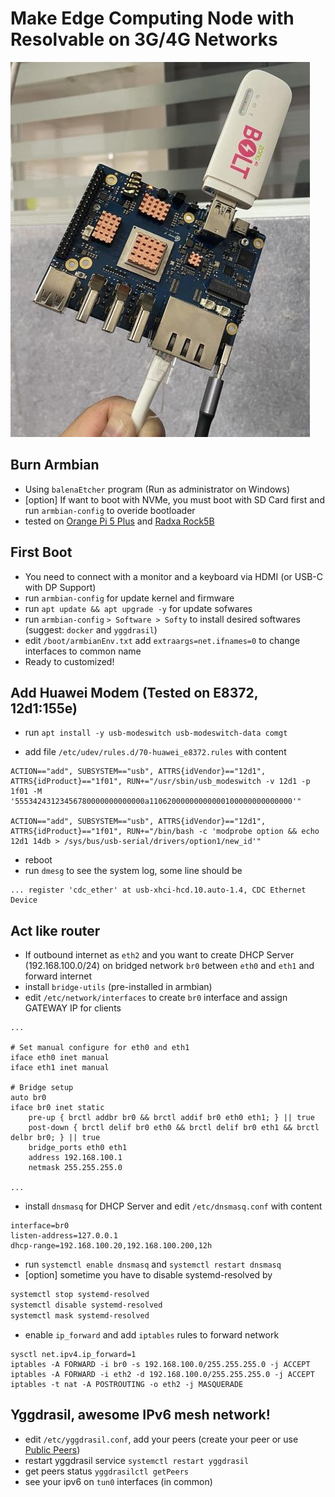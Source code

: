 # Make Edge Computing Node with Resolvable on 3G/4G Networks

![Orange Pi 5 Plus](./orangepi5plus.jpg)

## Burn Armbian
- Using `balenaEtcher` program (Run as administrator on Windows)
- [option] If want to boot with NVMe, you must boot with SD Card first and run `armbian-config` to overide bootloader
- tested on [Orange Pi 5 Plus](https://redirect.armbian.com/orangepi5-plus/archive/) and [Radxa Rock5B](https://www.armbian.com/rock-5b/)

## First Boot
- You need to connect with a monitor and a keyboard via HDMI (or USB-C with DP Support)
- run `armbian-config` for update kernel and firmware
- run `apt update && apt upgrade -y` for update sofwares
- run `armbian-config` `> Software > Softy` to install desired softwares (suggest: `docker` and `yggdrasil`)
- edit `/boot/armbianEnv.txt` add `extraargs=net.ifnames=0` to change interfaces to common name
- Ready to customized!

## Add Huawei Modem (Tested on E8372, 12d1:155e)
- run `apt install -y usb-modeswitch usb-modeswitch-data comgt`
<!-- - edit `/etc/usb_modeswitch.conf` content
```
HuaweiAltModeGlobal=1
HuaweiNewMode=0
NoDriverLoading=1
``` -->
- add file `/etc/udev/rules.d/70-huawei_e8372.rules` with content
```
ACTION=="add", SUBSYSTEM=="usb", ATTRS{idVendor}=="12d1", ATTRS{idProduct}=="1f01", RUN+="/usr/sbin/usb_modeswitch -v 12d1 -p 1f01 -M '55534243123456780000000000000a11062000000000000100000000000000'"

ACTION=="add", SUBSYSTEM=="usb", ATTRS{idVendor}=="12d1", ATTRS{idProduct}=="1f01", RUN+="/bin/bash -c 'modprobe option && echo 12d1 14db > /sys/bus/usb-serial/drivers/option1/new_id'"
```

<!-- - add file `/etc/usb_modeswitch.d/12d1:155e` with content
```
TargetVendor=0x12d1
TargetProduct=0x155e
MessageContent="55534243123456780000000000000011063000000100010000000000000000"
HuaweiNewMode=1
``` -->

- reboot
- run `dmesg` to see the system log, some line should be
```
... register 'cdc_ether' at usb-xhci-hcd.10.auto-1.4, CDC Ethernet Device
```

## Act like router
- If outbound internet as `eth2` and you want to create DHCP Server (192.168.100.0/24) on bridged network `br0` between `eth0` and `eth1` and forward internet
- install `bridge-utils` (pre-installed in armbian)
- edit `/etc/network/interfaces` to create `br0` interface and assign GATEWAY IP for clients
```
...

# Set manual configure for eth0 and eth1
iface eth0 inet manual
iface eth1 inet manual

# Bridge setup
auto br0
iface br0 inet static
    pre-up { brctl addbr br0 && brctl addif br0 eth0 eth1; } || true
    post-down { brctl delif br0 eth0 && brctl delif br0 eth1 && brctl delbr br0; } || true
    bridge_ports eth0 eth1
    address 192.168.100.1
    netmask 255.255.255.0

...
```
- install `dnsmasq` for DHCP Server and edit `/etc/dnsmasq.conf` with content
```
interface=br0
listen-address=127.0.0.1
dhcp-range=192.168.100.20,192.168.100.200,12h
```
- run `systemctl enable dnsmasq` and `systemctl restart dnsmasq`
- [option] sometime you have to disable systemd-resolved by
```bash
systemctl stop systemd-resolved
systemctl disable systemd-resolved
systemctl mask systemd-resolved
```
- enable `ip_forward` and add `iptables` rules to forward network
```
sysctl net.ipv4.ip_forward=1 
iptables -A FORWARD -i br0 -s 192.168.100.0/255.255.255.0 -j ACCEPT
iptables -A FORWARD -i eth2 -d 192.168.100.0/255.255.255.0 -j ACCEPT
iptables -t nat -A POSTROUTING -o eth2 -j MASQUERADE
```

## Yggdrasil, awesome IPv6 mesh network!
- edit `/etc/yggdrasil.conf`, add your peers (create your peer or use [Public Peers](https://publicpeers.neilalexander.dev/))
- restart yggdrasil service `systemctl restart yggdrasil`
- get peers status `yggdrasilctl getPeers`
- see your ipv6 on `tun0` interfaces (in common)